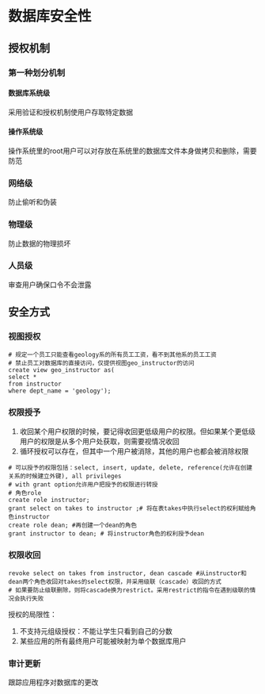 # 数据库安全性

## 授权机制

### 第一种划分机制

#### 数据库系统级

采用验证和授权机制使用户存取特定数据



#### 操作系统级

操作系统里的root用户可以对存放在系统里的数据库文件本身做拷贝和删除，需要防范



### 网络级

防止偷听和伪装



### 物理级

防止数据的物理损坏



### 人员级

审查用户确保口令不会泄露



## 安全方式

### 视图授权

```mysql
# 规定一个员工只能查看geology系的所有员工工资，看不到其他系的员工工资
# 禁止员工对数据库的直接访问，仅提供视图geo_instructor的访问
create view geo_instructor as(
select * 
from instructor
where dept_name = 'geology');
```



### 权限授予

1. 收回某个用户权限的时候，要记得收回更低级用户的权限。但如果某个更低级用户的权限是从多个用户处获取，则需要视情况收回
2. 循环授权可以存在，但其中一个用户被消除，其他的用户也都会被消除权限

```mysql
# 可以授予的权限包括：select, insert, update, delete, reference(允许在创建关系的时候建立外键), all privileges
# with grant option允许用户把授予的权限进行转授
# 角色role
create role instructor;
grant select on takes to instructor ;# 将在表takes中执行select的权利赋给角色instructor
create role dean; #再创建一个dean的角色
grant instructor to dean; # 将instructor角色的权利授予dean
```



### 权限收回

```mysql
revoke select on takes from instructor, dean cascade #从instructor和dean两个角色收回对takes的select权限，并采用级联（cascade）收回的方式
# 如果要防止级联删除，则将cascade换为restrict。采用restrict的指令在遇到级联的情况会执行失败
```

授权的局限性：

1. 不支持元组级授权：不能让学生只看到自己的分数
2. 某些应用的所有最终用户可能被映射为单个数据库用户



### 审计更新

跟踪应用程序对数据库的更改